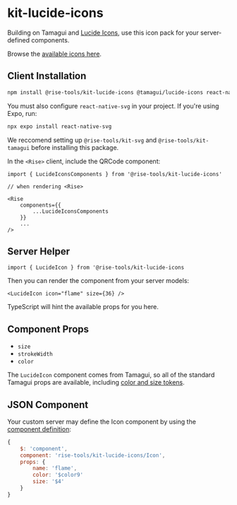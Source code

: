 # kit-lucide-icons

Building on Tamagui and [Lucide Icons](https://lucide.dev/), use this icon pack for your server-defined components.

Browse the [available icons here](https://tamagui.dev/ui/lucide-icons).

## Client Installation

```sh 
npm install @rise-tools/kit-lucide-icons @tamagui/lucide-icons react-native-svg
```

You must also configure `react-native-svg` in your project. If you're using Expo, run:

```sh
npx expo install react-native-svg
```

We reccomend setting up `@rise-tools/kit-svg` and `@rise-tools/kit-tamagui` before installing this package.

In the `<Rise>` client, include the QRCode component:

```tsx
import { LucideIconsComponents } from '@rise-tools/kit-lucide-icons'

// when rendering <Rise>

<Rise
    components={{
        ...LucideIconsComponents
    }}
    ...
/>
```

## Server Helper

`import { LucideIcon } from '@rise-tools/kit-lucide-icons`

Then you can render the component from your server models:

```tsx
<LucideIcon icon="flame" size={36} />
```

TypeScript will hint the available props for you here.

## Component Props

- `size`
- `strokeWidth`
- `color`

The `LucideIcon` component comes from Tamagui, so all of the standard Tamagui props are available, including [color and size tokens](https://tamagui.dev/docs/core/tokens).

## JSON Component

Your custom server may define the Icon component by using the [component definition](/docs/server-spec/json-types#component):

```js
{
    $: 'component',
    component: 'rise-tools/kit-lucide-icons/Icon',
    props: {
        name: 'flame',
        color: '$color9'
        size: '$4'
    }
}
```
